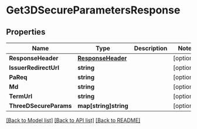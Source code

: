# Get3DSecureParametersResponse

## Properties

Name | Type | Description | Notes
------------ | ------------- | ------------- | -------------
**ResponseHeader** | [**ResponseHeader**](ResponseHeader.md) |  | [optional] 
**IssuerRedirectUrl** | **string** |  | [optional] 
**PaReq** | **string** |  | [optional] 
**Md** | **string** |  | [optional] 
**TermUrl** | **string** |  | [optional] 
**ThreeDSecureParams** | **map[string]string** |  | [optional] 

[[Back to Model list]](../README.md#documentation-for-models) [[Back to API list]](../README.md#documentation-for-api-endpoints) [[Back to README]](../README.md)


